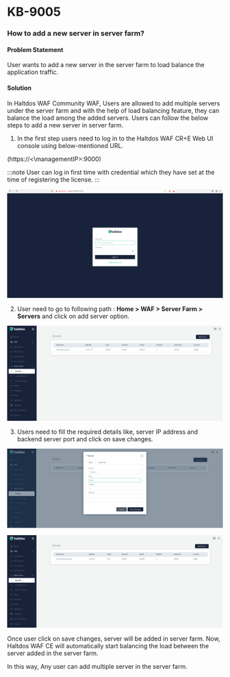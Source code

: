 # KB-9005

### **How to add a new server in server farm?**

#### **Problem Statement**

User wants to add a new server in the server farm to load balance the application traffic.

#### **Solution**

In Haltdos WAF Community WAF, Users are allowed to add multiple servers under the server farm and with the help of load balancing feature, they can balance the load among the added servers. Users can follow the below steps to add a new server in server farm.

1. In the first step users need to log in to the Haltdos WAF CR+E Web UI console using below-mentioned URL.

(https://<\managementIP>:9000)

:::note
User can log in first time with credential which they have set at the time of registering the license.
:::

![](/img/cekb/login.png)

2. User need to go to following path : **Home > WAF > Server Farm > Servers** and click on add server option.

![Server](/img/cekb/servers.png)

3. Users need to fill the required details like, server IP address and backend server port and click on save changes.

![Server](/img/cekb/server1.png)

![Server](/img/cekb/server2.png)

Once user click on save changes, server will be added in server farm. Now, Haltdos WAF CE will automatically start balancing the load between the server added in the server farm.

In this way, Any user can add multiple server in the server farm.